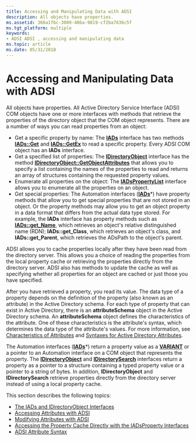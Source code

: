 ```yaml
---
title: Accessing and Manipulating Data with ADSI
description: All objects have properties.
ms.assetid: 366a1fbc-3089-406a-9819-cf2ba7636c5f
ms.tgt_platform: multiple
keywords:
- ADSI ADSI , accessing and manipulating data
ms.topic: article
ms.date: 05/31/2018
---
```


# Accessing and Manipulating Data with ADSI

All objects have properties. All Active Directory Service Interface (ADSI) COM objects have one or more interfaces with methods that retrieve the properties of the directory object that the COM object represents. There are a number of ways you can read properties from an object:

-   Get a specific property by name: The [**IADs**](/windows/desktop/api/Iads/nn-iads-iads) interface has two methods [**IADs::Get**](/windows/desktop/api/Iads/nf-iads-iads-get) and [**IADs::GetEx**](/windows/desktop/api/Iads/nf-iads-iads-getex) to read a specific property. Every ADSI COM object has an **IADs** interface.
-   Get a specified list of properties: The [**IDirectoryObject**](/windows/desktop/api/Iads/nn-iads-idirectoryobject) interface has the method [**IDirectoryObject::GetObjectAttributes**](/windows/desktop/api/Iads/nf-iads-idirectoryobject-getobjectattributes) that allows you to specify a list containing the names of the properties to read and returns an array of structures containing the requested property values.
-   Enumerate all properties on the object: The [**IADsPropertyList**](/windows/desktop/api/Iads/nn-iads-iadspropertylist) interface allows you to enumerate all the properties on an object.
-   Get special properties: The Automation interfaces ([**IADs**](/windows/desktop/api/Iads/nn-iads-iads)\*) have property methods that allow you to get special properties that are not stored in an object. Or the property methods may allow you to get an object property in a data format that differs from the actual data type stored. For example, the **IADs** interface has property methods such as [**IADs::get\_Name**](iads-property-methods.md), which retrieves an object's relative distinguished name (RDN); **IADs::get\_Class**, which retrieves an object's class, and **IADs::get\_Parent**, which retrieves the ADsPath to the object's parent.

ADSI allows you to cache properties locally after they have been read from the directory server. This allows you a choice of reading the properties from the local property cache or retrieving the properties directly from the directory server. ADSI also has methods to update the cache as well as specifying whether all properties for an object are cached or just those you have specified.

After you have retrieved a property, you read its value. The data type of a property depends on the definition of the property (also known as an attribute) in the Active Directory schema. For each type of property that can exist in Active Directory, there is an **attributeSchema** object in the Active Directory schema. An **attributeSchema** object defines the characteristics of the attribute. One of these characteristics is the attribute's syntax, which determines the data type of the attribute's values. For more information, see [Characteristics of Attributes](/windows/desktop/AD/characteristics-of-attributes) and [Syntaxes for Active Directory Attributes](/windows/desktop/AD/syntaxes-for-attributes-in-active-directory-domain-services).

The Automation interfaces ([**IADs**](/windows/desktop/api/Iads/nn-iads-iads)\*) return a property value as a [**VARIANT**](/windows/win32/api/oaidl/ns-oaidl-variant) or a pointer to an Automation interface on a COM object that represents the property. The [**IDirectoryObject**](/windows/desktop/api/Iads/nn-iads-idirectoryobject) and [**IDirectorySearch**](/windows/desktop/api/Iads/nn-iads-idirectorysearch) interfaces return a property as a pointer to a structure containing a typed property value or a pointer to a string of bytes. In addition, **IDirectoryObject** and **IDirectorySearch** retrieve properties directly from the directory server instead of using a local property cache.

This section describes the following topics:

-   [The IADs and IDirectoryObject Interfaces](the-iads-and-idirectoryobject-interfaces.md)
-   [Accessing Attributes with ADSI](accessing-attributes-with-adsi.md)
-   [Modifying Attributes with ADSI](modifying-attributes-with-adsi.md)
-   [Accessing the Property Cache Directly with the IADsProperty Interfaces](accessing-the-property-cache-directly-with-the-iadsproperty-interfaces.md)
-   [ADSI Attribute Syntax](adsi-attribute-syntax.md)

 

 